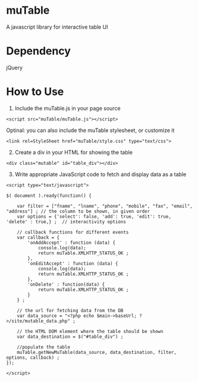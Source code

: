 muTable
=======

A javascript library for interactive table UI


Dependency
==========
jQuery


How to Use
==========
1. Include the muTable.js in your page source
```
<script src="muTable/muTable.js"></script>
```
Optinal: you can also include the muTable stylesheet, or customize it
```
<link rel=StyleSheet href="muTable/style.css" type="text/css">
```
2. Create a div in your HTML for showing the table
```
<div class="mutable" id="table_div"></div>
```
3. Write appropriate JavaScript code to fetch and display data as a table
```
<script type="text/javascript">

$( document ).ready(function() {

	var filter = ["fname", "lname", "phone", "mobile", "fax", "email", "address"] ;	// the column to be shown, in given order
	var options = {'select': false, 'add': true, 'edit': true, 'delete' : true,} ;	// interactivity options

	// callback functions for different events
	var callback = {
		'onAddAccept' : function (data) {
			console.log(data);
			return muTable.XMLHTTP_STATUS_OK ;
		},
		'onEditAccept' : function (data) {
			console.log(data);
			return muTable.XMLHTTP_STATUS_OK ;
		},
		'onDelete' : function(data) {
			return muTable.XMLHTTP_STATUS_OK ;
		}
	} ;

	// the url for fetching data from the DB
	var data_source = "<?php echo $main->baseUrl; ?>/site/mutable_data.php" ;

	// the HTML DOM element where the table should be shown
	var data_destination = $("#table_div") ;

	//populate the table
	muTable.getNewMuTable(data_source, data_destination, filter, options, callback) ;
});

</script>
```